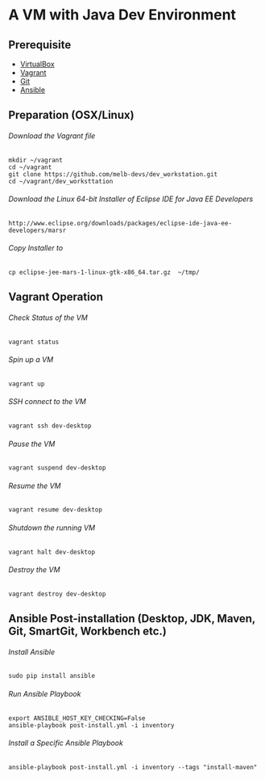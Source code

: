 # A VM with Java Dev Environment
## Prerequisite
* [VirtualBox](https://www.virtualbox.org/)
* [Vagrant](https://www.vagrantup.com/)
* [Git](https://git-scm.com/book/en/v2/Getting-Started-Installing-Git)
* [Ansible](http://http://docs.ansible.com/ansible/intro_installation.html)


## Preparation (OSX/Linux)
######  Download the Vagrant file

    mkdir ~/vagrant
    cd ~/vagrant
    git clone https://github.com/melb-devs/dev_workstation.git
    cd ~/vagrant/dev_worksttation
    

###### Download the Linux 64-bit Installer of Eclipse IDE for Java EE Developers 

    http://www.eclipse.org/downloads/packages/eclipse-ide-java-ee-developers/marsr


###### Copy Installer to 

    cp eclipse-jee-mars-1-linux-gtk-x86_64.tar.gz  ~/tmp/

## Vagrant Operation
###### Check Status of the VM

    vagrant status


###### Spin up a VM

    vagrant up


###### SSH connect to the VM

    vagrant ssh dev-desktop


###### Pause the VM

    vagrant suspend dev-desktop


###### Resume the VM

    vagrant resume dev-desktop


###### Shutdown the running VM

    vagrant halt dev-desktop


###### Destroy the VM

    vagrant destroy dev-desktop


## Ansible Post-installation (Desktop, JDK, Maven, Git, SmartGit, Workbench etc.)
###### Install Ansible

    sudo pip install ansible


###### Run Ansible Playbook

    export ANSIBLE_HOST_KEY_CHECKING=False
    ansible-playbook post-install.yml -i inventory


###### Install a Specific Ansible Playbook

    ansible-playbook post-install.yml -i inventory --tags "install-maven"
